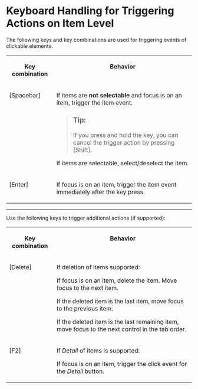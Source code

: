 <!-- loio81c68e4654994da5935add669e48f20c -->

# Keyboard Handling for Triggering Actions on Item Level

The following keys and key combinations are used for triggering events of clickable elements.


<table>
<tr>
<th valign="top">

Key combination

</th>
<th valign="top">

Behavior

</th>
</tr>
<tr>
<td valign="top">

[Spacebar\]

</td>
<td valign="top">

If items are **not selectable** and focus is on an item, trigger the item event.

> ### Tip:  
> If you press and hold the key, you can cancel the trigger action by pressing [Shift\].

If items are selectable, select/deselect the item.

</td>
</tr>
<tr>
<td valign="top">

[Enter\]

</td>
<td valign="top">

If focus is on an item, trigger the item event immediately after the key press.

</td>
</tr>
</table>

***

Use the following keys to trigger additional actions \(if supported\):


<table>
<tr>
<th valign="top">

Key combination

</th>
<th valign="top">

Behavior

</th>
</tr>
<tr>
<td valign="top">

[Delete\]

</td>
<td valign="top">

If deletion of items supported:

If focus is on an item, delete the item. Move focus to the next item.

If the deleted item is the last item, move focus to the previous item.

If the deleted item is the last remaining item, move focus to the next control in the tab order.

</td>
</tr>
<tr>
<td valign="top">

[F2\]

</td>
<td valign="top">

If *Detail* of items is supported:

If focus is on an item, trigger the click event for the *Detail* button.

</td>
</tr>
</table>

